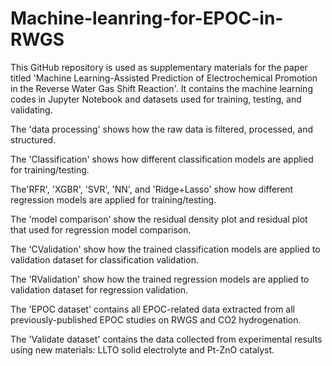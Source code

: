 # Machine-leanring-for-EPOC-in-RWGS

This GitHub repository is used as supplementary materials for the paper titled 'Machine Learning-Assisted Prediction of Electrochemical Promotion in the Reverse Water Gas Shift Reaction'. It contains the machine learning codes in Jupyter Notebook and datasets used for training, testing, and validating.

The 'data processing' shows how the raw data is filtered, processed, and structured.

The 'Classification' shows how different classification models are applied for training/testing.

The'RFR', 'XGBR', 'SVR', 'NN', and 'Ridge+Lasso' show how different regression models are applied for training/testing.

The 'model comparison' show the residual density plot and residual plot that used for regression model comparison.

The 'CValidation' show how the trained classification models are applied to validation dataset for classification validation.

The 'RValidation' show how the trained regression models are applied to validation dataset for regression validation.

The 'EPOC dataset' contains all EPOC-related data extracted from all previously-published EPOC studies on RWGS and CO2 hydrogenation.

The 'Validate dataset' contains the data collected from experimental results using new materials: LLTO solid electrolyte and Pt-ZnO catalyst.

